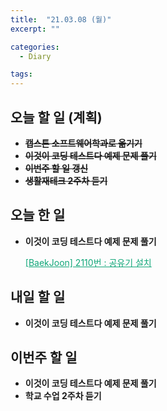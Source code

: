 ```yaml
---
title:  "21.03.08 (월)"
excerpt: ""

categories:
  - Diary

tags:
---
```


## 오늘 할 일 (계획)

- ~~**캡스톤 소프트웨어학과로 옮기기**~~
- ~~**이것이 코딩 테스트다 예제 문제 풀기**~~
- ~~**이번주 할 일 갱신**~~
- **~~생활재테크 2주차 듣기~~**


## 오늘 한 일

- **이것이 코딩 테스트다 예제 문제 풀기**

  <a href="https://nam-ki-bok.github.io/baekjoon/Baek_2110/" style="color:#0FA678" target="_blank">[BaekJoon] 2110번 : 공유기 설치</a>

##  내일 할 일

- **이것이 코딩 테스트다 예제 문제 풀기**

## 이번주 할 일

- **이것이 코딩 테스트다 예제 문제 풀기**
- **학교 수업 2주차 듣기**

<br>